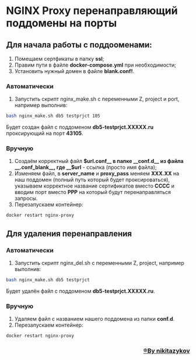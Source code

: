 # NGINX Proxy перенаправляющий поддомены на порты

## Для начала работы с поддооменами:
1. Помещаем сертфикаты в папку __ssl__;
2. Правим пути в файле __docker-compose.yml__ при необходимости;
3. Установить нужный домен в файле __blank.conf!__.

### Автоматически
1. Запустить скрипт nginx_make.sh с переменными Z, project и port, например выполнив:
```sh
bash nginx_make.sh db5 testprjct 105
```
Будет создан файл с поддоменом __db5-testprjct.XXXXX.ru__ проксирующий на порт __43105__.

### Вручную
1. Создаём корректный файл __$url.conf__ в папке __conf.d__ из файла __.conf_blank__, где __$url__ - ссылка (просто имя файла);
2. Изменяем файл, в __server_name__ и __proxy_pass__ меняем __XXX.XX__ на наш поддомен (полный путь который будет проксироваться), указываем корректное название сертификатов вместо __CCCC__ и вводим порт вместо __PPP__ на который будут перенаправляться запросы.
3. Перезапускаем контейнер:
```sh
docker restart nginx-proxy
```

## Для удаления перенаправления
### Автоматически
1. Запустить скрипт nginx_del.sh с переменными Z, project, например выполнив:
```sh
bash nginx_make.sh db5 testprjct
```
Будет удалён файл с поддоменом __db5-testprjct.XXXXX.ru__.

### Вручную 
1. Удаляем файл с названием нашего поддомена из папки __conf.d__.
2. Перезапускаем контейнер:
```sh
docker restart nginx-proxy
```
<h3 align="right"><b><a  href="https://github.com/nikitazykov">®By nikitazykov</a></b></h3>